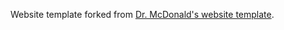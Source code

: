 Website template forked from [Dr. McDonald's website template](https://github.com/armcdona/website_template).
